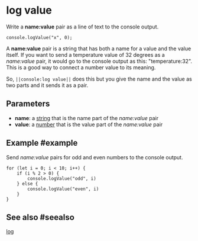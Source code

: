 # log value

Write a **name:value** pair as a line of text to the console output.

```sig
console.logValue("x", 0);
```

A **name:value** pair is a string that has both a name for a value and the value
itself. If you want to send a temperature value of 32 degrees as a _name:value_ pair,
it would go to the console output as this: "temperature:32". This is a good way to
connect a number value to its meaning.

So, ``||console:log value||`` does this but you give the name and the value as two parts and it
sends it as a pair.

## Parameters

* **name**: a [string](/types/string) that is the name part of the _name:value_ pair
* **value**: a [number](/types/number) that is the value part of the _name:value_ pair 

## Example #example

Send _name:value_ pairs for odd and even numbers to the console output.

```blocks
for (let i = 0; i < 10; i++) {
    if (i % 2 > 0) {
        console.logValue("odd", i)
    } else {
        console.logValue("even", i)
    }
}
```

## See also #seealso

[log](/reference/console/log)